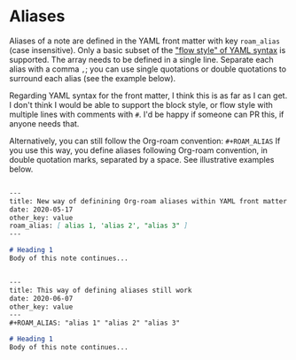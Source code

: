 # Aliases

Aliases of a note are defined in the YAML front matter with key `roam_alias` (case insensitive). Only a basic subset of the ["flow style" of YAML syntax](https://yaml.org/spec/1.2/spec.html#id2802662) is supported. The array needs to be defined in a single line. Separate each alias with a comma `,`; you can use single quotations or double quotations to surround each alias (see the example below).

  Regarding YAML syntax for the front matter, I think this is as far as I can get. I don't think I would be able to support the block style, or flow style with multiple lines with comments with `#`. I'd be happy if someone can PR this, if anyone needs that.

  Alternatively, you can still follow the Org-roam convention: `#+ROAM_ALIAS` If you use this way, you define aliases following Org-roam convention, in double quotation marks, separated by a space. See illustrative examples below.
  

``` markdown

---
title: New way of definining Org-roam aliases within YAML front matter
date: 2020-05-17
other_key: value
roam_alias: [ alias 1, 'alias 2', "alias 3" ]
---

# Heading 1
Body of this note continues...

```

``` markdown

---
title: This way of defining aliases still work
date: 2020-06-07
other_key: value
---
#+ROAM_ALIAS: "alias 1" "alias 2" "alias 3"

# Heading 1
Body of this note continues...
```
